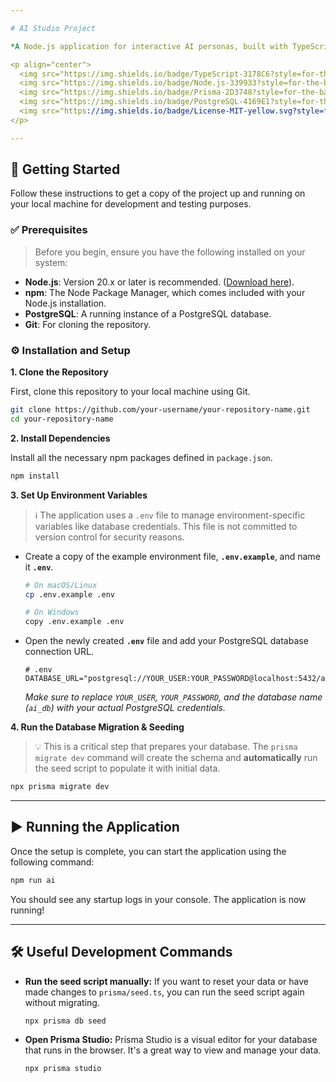 ```yaml
---

# AI Studio Project

*A Node.js application for interactive AI personas, built with TypeScript, Prisma, and PostgreSQL.*

<p align="center">
  <img src="https://img.shields.io/badge/TypeScript-3178C6?style=for-the-badge&logo=typescript&logoColor=white" alt="TypeScript">
  <img src="https://img.shields.io/badge/Node.js-339933?style=for-the-badge&logo=nodedotjs&logoColor=white" alt="Node.js">
  <img src="https://img.shields.io/badge/Prisma-2D3748?style=for-the-badge&logo=prisma&logoColor=white" alt="Prisma">
  <img src="https://img.shields.io/badge/PostgreSQL-4169E1?style=for-the-badge&logo=postgresql&logoColor=white" alt="PostgreSQL">
  <img src="https://img.shields.io/badge/License-MIT-yellow.svg?style=for-the-badge" alt="License: MIT">
</p>

---
```


## 🚀 Getting Started

Follow these instructions to get a copy of the project up and running on your local machine for development and testing purposes.

### ✅ Prerequisites

> Before you begin, ensure you have the following installed on your system:

*   **Node.js**: Version 20.x or later is recommended. ([Download here](https://nodejs.org/)).
*   **npm**: The Node Package Manager, which comes included with your Node.js installation.
*   **PostgreSQL**: A running instance of a PostgreSQL database.
*   **Git**: For cloning the repository.

### ⚙️ Installation and Setup

**1. Clone the Repository**

First, clone this repository to your local machine using Git.

```bash
git clone https://github.com/your-username/your-repository-name.git
cd your-repository-name
```

**2. Install Dependencies**

Install all the necessary npm packages defined in `package.json`.

```bash
npm install
```

**3. Set Up Environment Variables**

> ℹ️ The application uses a `.env` file to manage environment-specific variables like database credentials. This file is not committed to version control for security reasons.

*   Create a copy of the example environment file, **`.env.example`**, and name it **`.env`**.

    ```bash
    # On macOS/Linux
    cp .env.example .env

    # On Windows
    copy .env.example .env
    ```

*   Open the newly created **`.env`** file and add your PostgreSQL database connection URL.

    ```dotenv
    # .env
    DATABASE_URL="postgresql://YOUR_USER:YOUR_PASSWORD@localhost:5432/ai_db"
    ```
    *Make sure to replace `YOUR_USER`, `YOUR_PASSWORD`, and the database name (`ai_db`) with your actual PostgreSQL credentials.*

**4. Run the Database Migration & Seeding**

> 💡 This is a critical step that prepares your database. The `prisma migrate dev` command will create the schema and **automatically** run the seed script to populate it with initial data.

```bash
npx prisma migrate dev
```

---

## ▶️ Running the Application

Once the setup is complete, you can start the application using the following command:

```bash
npm run ai
```

You should see any startup logs in your console. The application is now running!

---

## 🛠️ Useful Development Commands

*   **Run the seed script manually:**
    If you want to reset your data or have made changes to `prisma/seed.ts`, you can run the seed script again without migrating.
    ```bash
    npx prisma db seed
    ```

*   **Open Prisma Studio:**
    Prisma Studio is a visual editor for your database that runs in the browser. It's a great way to view and manage your data.
    ```bash
    npx prisma studio
    ```